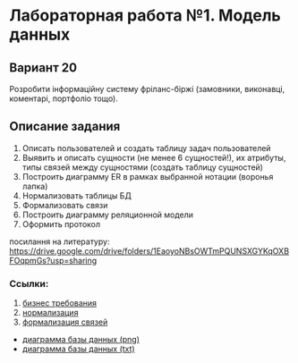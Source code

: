 # Лабораторная работа №1. Модель данных
## Вариант 20
Розробити інформаційну систему фріланс-біржі (замовники, виконавці, коментарі, портфоліо тощо).

## Описание задания
1. Описать пользователей и создать таблицу задач пользователей
2. Выявить и описать сущности (не менее 6 сущностей!), их атрибуты, типы связей между сущностями (создать таблицу сущностей)
3. Построить диаграмму ER в рамках выбранной нотации (воронья лапка)
4. Нормализовать таблицы БД
5. Формализовать связи
6. Построить диаграмму реляционной модели
7. Оформить протокол

посилання на литературу: https://drive.google.com/drive/folders/1EaoyoNBsOWTmPQUNSXGYKqOXBFOqpmGs?usp=sharing

### Ссылки:
1. [бизнес требования](./business-requirements.md)
2. [нормализация](./normalization.md)
3. [формализация связей](./relations-formalization.md)
- [диаграмма базы данных (png)](./db/dbdiagram.png)
- [диаграмма базы данных (txt)](./db/dbdiagram.txt)